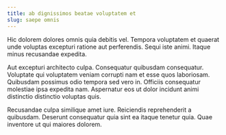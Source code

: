 ```yaml
---
title: ab dignissimos beatae voluptatem et
slug: saepe omnis
---
```


Hic dolorem dolores omnis quia debitis vel. Tempora voluptatem et quaerat unde voluptas excepturi ratione aut perferendis. Sequi iste animi. Itaque minus recusandae expedita.

Aut excepturi architecto culpa. Consequatur quibusdam consequatur. Voluptate qui voluptatem veniam corrupti nam et esse quos laboriosam. Quibusdam possimus odio tempora sed vero in. Officiis consequatur molestiae ipsa expedita nam. Aspernatur eos ut dolor incidunt animi distinctio distinctio voluptas quis.

Recusandae culpa similique amet iure. Reiciendis reprehenderit a quibusdam. Deserunt consequatur quia sint ea itaque tenetur quia. Quae inventore ut qui maiores dolorem.
